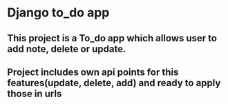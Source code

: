 # Django to_do app

## This project is a To_do app which allows user to add note, delete or update.
## Project includes own api points for this features(update, delete, add) and ready to apply those in urls
